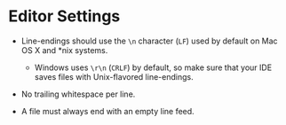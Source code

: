 # Editor Settings

* Line-endings should use the `\n` character (`LF`) used by default on Mac OS X and *nix systems.
    * Windows uses `\r\n` (`CRLF`) by default, so make sure that your IDE saves files with Unix-flavored line-endings.

* No trailing whitespace per line.

* A file must always end with an empty line feed.
